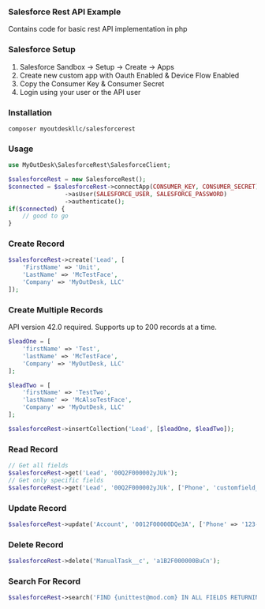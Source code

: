 ### Salesforce Rest API Example
Contains code for basic rest API implementation in php

### Salesforce Setup
1. Salesforce Sandbox -> Setup -> Create -> Apps
2. Create new custom app with Oauth Enabled & Device Flow Enabled
3. Copy the Consumer Key & Consumer Secret
4. Login using your user or the API user

### Installation
```
composer myoutdeskllc/salesforcerest
```

### Usage
```php
use MyOutDesk\SalesforceRest\SalesforceClient;

$salesforceRest = new SalesforceRest();
$connected = $salesforceRest->connectApp(CONSUMER_KEY, CONSUMER_SECRET)
				->asUser(SALESFORCE_USER, SALESFORCE_PASSWORD)
				->authenticate();
if($connected) {
	// good to go
}
```

### Create Record
```php
$salesforceRest->create('Lead', [
	'FirstName' => 'Unit',
	'LastName' => 'McTestFace',
	'Company' => 'MyOutDesk, LLC'
]);
```

### Create Multiple Records
API version 42.0 required. Supports up to 200 records at a time.
```php
$leadOne = [
    'firstName' => 'Test',
    'lastName' => 'McTestFace',
    'Company' => 'MyOutDesk, LLC'
];

$leadTwo = [
    'firstName' => 'TestTwo',
    'lastName' => 'McAlsoTestFace',
    'Company' => 'MyOutDesk, LLC'
];

$salesforceRest->insertCollection('Lead', [$leadOne, $leadTwo]);    
```

### Read Record
```php
// Get all fields
$salesforceRest->get('Lead', '00Q2F000002yJUk');
// Get only specific fields
$salesforceRest->get('Lead', '00Q2F000002yJUk', ['Phone', 'customfield__c', 'email']);
```

### Update Record
```php
$salesforceRest->update('Account', '0012F00000DQe3A', ['Phone' => '123-1234-123'])
```

### Delete Record
```php
$salesforceRest->delete('ManualTask__c', 'a1B2F000000BuCn');
```

### Search For Record
```php
$salesforceRest->search('FIND {unittest@mod.com} IN ALL FIELDS RETURNING Lead(Id, Name, Email)');
```